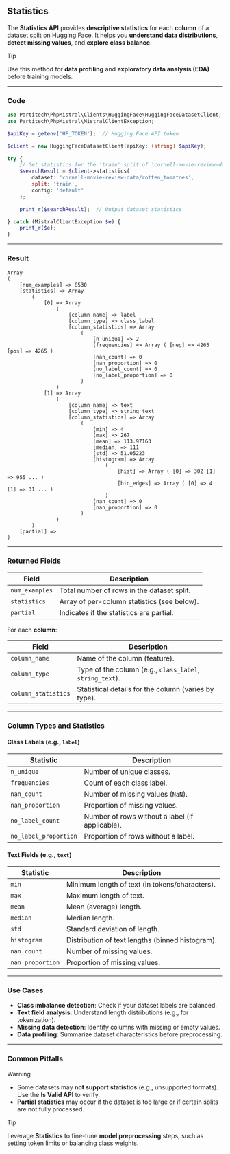 ## Statistics

The **Statistics API** provides **descriptive statistics** for each **column** of a dataset split on Hugging Face. It helps you **understand data distributions**, **detect missing values**, and **explore class balance**.

> [!TIP]
> Use this method for **data profiling** and **exploratory data analysis (EDA)** before training models.

---

### Code

```php
use Partitech\PhpMistral\Clients\HuggingFace\HuggingFaceDatasetClient;
use Partitech\PhpMistral\MistralClientException;

$apiKey = getenv('HF_TOKEN');  // Hugging Face API token

$client = new HuggingFaceDatasetClient(apiKey: (string) $apiKey);

try {
    // Get statistics for the 'train' split of 'cornell-movie-review-data/rotten_tomatoes'
    $searchResult = $client->statistics(
        dataset: 'cornell-movie-review-data/rotten_tomatoes',
        split: 'train',
        config: 'default'
    );

    print_r($searchResult);  // Output dataset statistics

} catch (MistralClientException $e) {
    print_r($e);
}
```

---

### Result

```text
Array
(
    [num_examples] => 8530
    [statistics] => Array
        (
            [0] => Array
                (
                    [column_name] => label
                    [column_type] => class_label
                    [column_statistics] => Array
                        (
                            [n_unique] => 2
                            [frequencies] => Array ( [neg] => 4265 [pos] => 4265 )
                            [nan_count] => 0
                            [nan_proportion] => 0
                            [no_label_count] => 0
                            [no_label_proportion] => 0
                        )
                )
            [1] => Array
                (
                    [column_name] => text
                    [column_type] => string_text
                    [column_statistics] => Array
                        (
                            [min] => 4
                            [max] => 267
                            [mean] => 113.97163
                            [median] => 111
                            [std] => 51.05223
                            [histogram] => Array
                                (
                                    [hist] => Array ( [0] => 302 [1] => 955 ... )
                                    [bin_edges] => Array ( [0] => 4 [1] => 31 ... )
                                )
                            [nan_count] => 0
                            [nan_proportion] => 0
                        )
                )
        )
    [partial] =>
)
```

---

### Returned Fields

| Field             | Description                                        |
|-------------------|----------------------------------------------------|
| `num_examples`    | Total number of rows in the dataset split.         |
| `statistics`      | Array of per-column statistics (see below).        |
| `partial`         | Indicates if the statistics are partial.           |

For each **column**:

| Field               | Description                                            |
|---------------------|--------------------------------------------------------|
| `column_name`       | Name of the column (feature).                          |
| `column_type`       | Type of the column (e.g., `class_label`, `string_text`).|
| `column_statistics` | Statistical details for the column (varies by type).   |

---

### Column Types and Statistics

#### Class Labels (e.g., `label`)

| Statistic             | Description                                      |
|-----------------------|--------------------------------------------------|
| `n_unique`            | Number of unique classes.                        |
| `frequencies`         | Count of each class label.                       |
| `nan_count`           | Number of missing values (`NaN`).                 |
| `nan_proportion`      | Proportion of missing values.                     |
| `no_label_count`      | Number of rows without a label (if applicable).   |
| `no_label_proportion` | Proportion of rows without a label.               |

#### Text Fields (e.g., `text`)

| Statistic    | Description                                           |
|--------------|-------------------------------------------------------|
| `min`        | Minimum length of text (in tokens/characters).        |
| `max`        | Maximum length of text.                               |
| `mean`       | Mean (average) length.                                |
| `median`     | Median length.                                        |
| `std`        | Standard deviation of length.                         |
| `histogram`  | Distribution of text lengths (binned histogram).      |
| `nan_count`  | Number of missing values.                             |
| `nan_proportion` | Proportion of missing values.                     |

---

### Use Cases

- **Class imbalance detection**: Check if your dataset labels are balanced.
- **Text field analysis**: Understand length distributions (e.g., for tokenization).
- **Missing data detection**: Identify columns with missing or empty values.
- **Data profiling**: Summarize dataset characteristics before preprocessing.

---

### Common Pitfalls

> [!WARNING]
> - Some datasets may **not support statistics** (e.g., unsupported formats). Use the **Is Valid API** to verify.
> - **Partial statistics** may occur if the dataset is too large or if certain splits are not fully processed.

> [!TIP]
> Leverage **Statistics** to fine-tune **model preprocessing** steps, such as setting token limits or balancing class weights.

